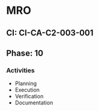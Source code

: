 # MRO

## CI: CI-CA-C2-003-001
## Phase: 10

### Activities
- Planning
- Execution
- Verification
- Documentation
